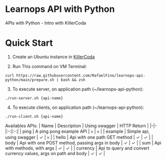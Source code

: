 # Learnops API with Python
APIs with Python - Intro with KillerCoda

# Quick Start
1. Create an Ubuntu instance in [KillerCoda](https://killercoda.com/playgrounds/scenario/ubuntu)

2. Run This command on VM Terminal:
```
curl https://raw.githubusercontent.com/RafaelFino/learnops-api-python/main/prepare.sh | bash && zsh
```

3. To execute server, on application path (~/learnops-api-python):
```
./run-server.sh {api-name}
```

4. To execute clients, on application path (~/learnops-api-python):
```
./run-client.sh {api-name}
```

Availables APIs:
| Name | Description | Using swagger | HTTP Return |
|-|-|:-:|:-:|
| ping | A ping pong example API | &#x10102; | &#x10102; |
| example | Simple api, using swagger | &#x2713; | 	&#x10102; |
| hello | Api with one path GET method | &#x2713; | &#x2713; |
| body | Api with one POST method, passing args in body | &#x2713; | &#x2713; |
| sum | Api with methods, with args | &#x2713; | &#x2713; |
| currency | Api to query and convert currency values, args on path and body | &#x2713; | &#x2713; |
